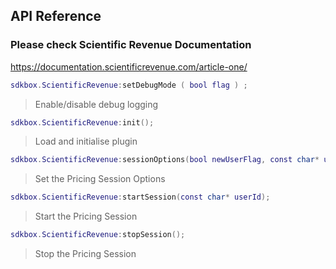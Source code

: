 ## API Reference

### Please check Scientific Revenue Documentation

https://documentation.scientificrevenue.com/article-one/

```lua
sdkbox.ScientificRevenue:setDebugMode ( bool flag ) ;
```
> Enable/disable debug logging

```lua
sdkbox.ScientificRevenue:init();
```
> Load and initialise plugin

```lua
sdkbox.ScientificRevenue:sessionOptions(bool newUserFlag, const char* uiLocale, bool allowLocation);
```
> Set the Pricing Session Options

```lua
sdkbox.ScientificRevenue:startSession(const char* userId);
```
> Start the Pricing Session

```lua
sdkbox.ScientificRevenue:stopSession();
```
> Stop the Pricing Session